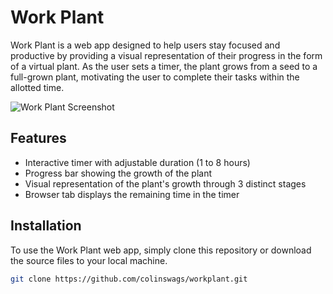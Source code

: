 # Work Plant

Work Plant is a web app designed to help users stay focused and productive by providing a visual representation of their progress in the form of a virtual plant. As the user sets a timer, the plant grows from a seed to a full-grown plant, motivating the user to complete their tasks within the allotted time.

![Work Plant Screenshot](./workplant.png)

## Features

- Interactive timer with adjustable duration (1 to 8 hours)
- Progress bar showing the growth of the plant
- Visual representation of the plant's growth through 3 distinct stages
- Browser tab displays the remaining time in the timer

## Installation

To use the Work Plant web app, simply clone this repository or download the source files to your local machine.

```bash
git clone https://github.com/colinswags/workplant.git
